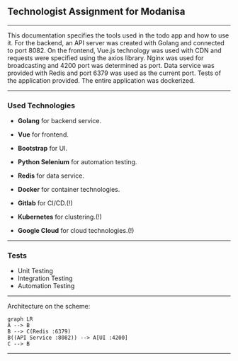 ## Technologist Assignment for Modanisa
---

This documentation specifies the tools used in the todo app and how to use it. For the backend, an API server was created with Golang and connected to port 8082. On the frontend, Vue.js technology was used with CDN and requests were specified using the axios library. Nginx was used for broadcasting and 4200 port was determined as port. Data service was provided with Redis and port 6379 was used as the current port. Tests of the application provided. The entire application was dockerized.


---
<h3> Used Technologies</h3>

- **Golang** for backend service.

- **Vue** for frontend.

- **Bootstrap** for UI.

- **Python Selenium** for automation testing.

- **Redis** for data service.

- **Docker** for container technologies.

- **Gitlab** for CI/CD.(!)

- **Kubernetes** for clustering.(!)

- **Google Cloud** for cloud technologies.(!)

---
<h3> Tests</h3>

- Unit Testing 
- Integration Testing 
- Automation Testing 


---

Architecture on the scheme:

```mermaid
graph LR
A --> B
B --> C(Redis :6379)
B((API Service :8082)) --> A[UI :4200]
C --> B
```

---
